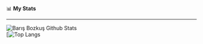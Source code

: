 📊 **My Stats**

-------


 ![Barış Bozkuş Github Stats](https://github-readme-stats.vercel.app/api?username=barisbozks&theme=dark&show_icons=true)  <br>
 [![Top Langs](https://github-readme-stats.vercel.app/api/top-langs/?username=barisbozks&theme=dark&layout=compact)

